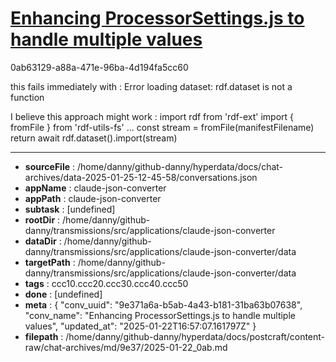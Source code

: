 # [Enhancing ProcessorSettings.js to handle multiple values](https://claude.ai/chat/9e371a6a-b5ab-4a43-b181-31ba63b07638)

0ab63129-a88a-471e-96ba-4d194fa5cc60

this fails immediately with :
Error loading dataset: rdf.dataset is not a function

I believe this approach might work :
import rdf from 'rdf-ext'
import { fromFile } from 'rdf-utils-fs'
...
            const stream = fromFile(manifestFilename)
            return await rdf.dataset().import(stream)

---

* **sourceFile** : /home/danny/github-danny/hyperdata/docs/chat-archives/data-2025-01-25-12-45-58/conversations.json
* **appName** : claude-json-converter
* **appPath** : claude-json-converter
* **subtask** : [undefined]
* **rootDir** : /home/danny/github-danny/transmissions/src/applications/claude-json-converter
* **dataDir** : /home/danny/github-danny/transmissions/src/applications/claude-json-converter/data
* **targetPath** : /home/danny/github-danny/transmissions/src/applications/claude-json-converter/data
* **tags** : ccc10.ccc20.ccc30.ccc40.ccc50
* **done** : [undefined]
* **meta** : {
  "conv_uuid": "9e371a6a-b5ab-4a43-b181-31ba63b07638",
  "conv_name": "Enhancing ProcessorSettings.js to handle multiple values",
  "updated_at": "2025-01-22T16:57:07.161797Z"
}
* **filepath** : /home/danny/github-danny/hyperdata/docs/postcraft/content-raw/chat-archives/md/9e37/2025-01-22_0ab.md